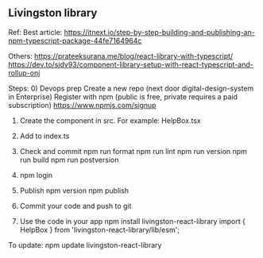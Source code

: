Livingston library
--

Ref:
Best article:
https://itnext.io/step-by-step-building-and-publishing-an-npm-typescript-package-44fe7164964c

Others:
https://prateeksurana.me/blog/react-library-with-typescript/
https://dev.to/sidv93/component-library-setup-with-react-typescript-and-rollup-onj


Steps:
0) Devops prep
Create a new repo (next door digital-design-system in Enterprise)
Register with npm (public is free, private requires a paid subscription) https://www.npmjs.com/signup

1) Create the component in src. For example: HelpBox.tsx

2) Add to index.ts

3) Check and commit
npm run format
npm run lint
npm run version
npm run build
npm run postversion

4) npm login

5) Publish
npm version <patch or minor or major>
npm publish

6) Commit your code and push to git

7) Use the code in your app
npm install livingston-react-library
import { HelpBox } from 'livingston-react-library/lib/esm';

To update:
npm update livingston-react-library

